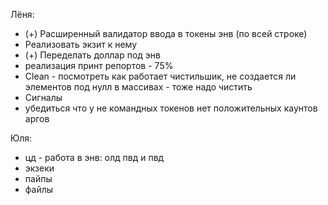 Лёня:
- (+) Расширенный валидатор ввода в токены энв (по всей строке)
- Реализовать экзит к нему
- (+) Переделать доллар под энв
- реализация принт репортов - 75%
- Clean - посмотреть как работает чистильшик, не создается ли элементов под нулл в	 	массивах - тоже надо чистить
- Сигналы
- убедиться что у не командных токенов нет положительных каунтов аргов

Юля:
- цд - работа в энв: олд пвд и пвд
- экзеки
- пайпы
- файлы
